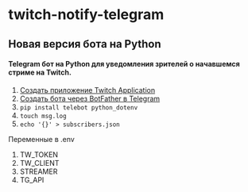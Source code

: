 # twitch-notify-telegram
## Новая версия бота на Python
#### Telegram бот на Python для уведомления зрителей о начавшемся стриме на Twitch. 



1. [Создать приложение Twitch Application](https://dev.twitch.tv/console/apps/create)
2. [Создать бота через BotFather в Telegram](https://telegram.me/BotFather)
3. ```pip install telebot python_dotenv```
4. ```touch msg.log```
5. ```echo '{}' > subscribers.json```

Переменные в .env
1. TW_TOKEN
2. TW_CLIENT
3. STREAMER
4. TG_API
